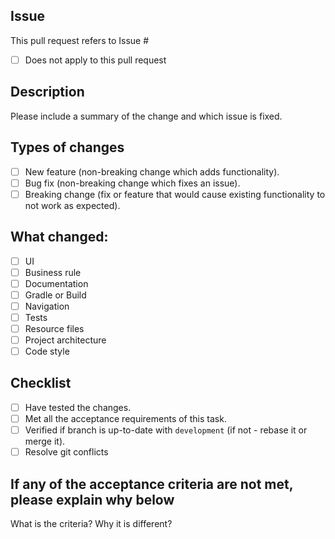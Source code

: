 ## Issue

This pull request refers to Issue #

- [ ] Does not apply to this pull request

## Description

Please include a summary of the change and which issue is fixed.

## Types of changes #

- [ ] New feature (non-breaking change which adds functionality).
- [ ] Bug fix (non-breaking change which fixes an issue).
- [ ] Breaking change (fix or feature that would cause existing functionality to not work as expected).

## What changed: #

- [ ] UI
- [ ] Business rule
- [ ] Documentation
- [ ] Gradle or Build
- [ ] Navigation
- [ ] Tests
- [ ] Resource files
- [ ] Project architecture
- [ ] Code style

## Checklist #

- [ ] Have tested the changes.
- [ ] Met all the acceptance requirements of this task.
- [ ] Verified if branch is up-to-date with `development` (if not - rebase it or merge it).
- [ ] Resolve git conflicts

## If any of the acceptance criteria are not met, please explain why below #
What is the criteria? Why it is different?
